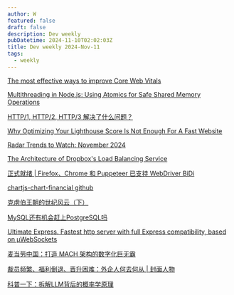 ```yaml
---
author: W
featured: false
draft: false
description: Dev weekly
pubDatetime: 2024-11-10T02:02:03Z
title: Dev weekly 2024-Nov-11
tags:
  - weekly
---
```


[The most effective ways to improve Core Web Vitals](https://web.dev/articles/top-cwv?utm_source=pocket_shared)

[Multithreading in Node.js: Using Atomics for Safe Shared Memory Operations](https://pavel-romanov.com/multithreading-in-nodejs-using-atomics-for-safe-shared-memory-operations?utm_source=pocket_shared)

[HTTP/1, HTTP/2, HTTP/3 解决了什么问题？](https://mp.weixin.qq.com/s?__biz=MzkxMDE5NzE4Mg%3D%3D&abtest_cookie=AAACAA%3D%3D&ascene=56&chksm=c0189a2b56d32b260da00f7b3366e1dc5a4011e93612ae85c42c781011e745798eb186882bd5&clicktime=1730765571&countrycode=CN&devicetype=android-34&enterid=1730765571&exportkey=n_ChQIAhIQ0kAs4%2BZcnWgEGzZw%2F8MNwBLjAQIE97dBBAEAAAAAACvHNMTT9LkAAAAOpnltbLcz9gKNyK89dVj0ZkY%2Bk9kekhYQzFvwy37SjPjYyI5VDXtiHfmc6sVLz%2Bo8t0fWxtWkEIh6coiISPFktadLQObVwSn0p6KSw7XDNMExGB1F6ME7lmVLLCpHF8QBm34GnXNZcPwOLRWqlFixruqKucQZnGCBxcvNKo20pisvh4jFXhzl2gFwe6kWd%2BTGTZdL1H0dPxNko%2B2Vd08GvMx3eGpDakQF4mJZzch%2FVrvL2LTaA%2FVWyXHm46XACR%2Fs7F92NvjgoSfxNOYT&fasttmpl_flag=0&fasttmpl_fullversion=7456876-zh_CN-zip&fasttmpl_type=0&finder_biz_enter_id=4&flutter_pos=1&idx=1&lang=zh_CN&mid=2247485027&nettype=3gnet&pass_ticket=%2BhQ8BZ%2B1Yq%2BsjaNjs6gVwFYkvenxA%2BNLqYlmG%2B720llKYQ7cX5NUxtkMTiqGR8Ro&ranksessionid=1730765554&realreporttime=1730765571022&scene=90&session_us=gh_628c91685404&sessionid=1730765560&sn=9222d5d1807d9f5f59a3c58a2a11d509&subscene=93&utm_source=pocket_shared&version=2800353a&wx_header=3&xtrack=1)

[Why Optimizing Your Lighthouse Score Is Not Enough For A Fast Website](https://www.smashingmagazine.com/2024/11/why-optimizing-lighthouse-score-not-enough-fast-website/?utm_source=pocket_shared)

[Radar Trends to Watch: November 2024](https://www.oreilly.com/radar/radar-trends-to-watch-november-2024/?utm_source=pocket_shared)

[The Architecture of Dropbox's Load Balancing Service](https://blog.quastor.org/p/the-architecture-of-dropbox-s-load-balancing-service?utm_source=pocket_shared)

[正式就绪 | Firefox、Chrome 和 Puppeteer 已支持 WebDriver BiDi](https://mp.weixin.qq.com/s?__biz=MzAwODY4OTk2Mg%3D%3D&abtest_cookie=AAACAA%3D%3D&ascene=56&chksm=8127c7563b8d728398d9463d071e0d73ed88ead38ad19c6583b6225910610456d6809d55f9f2&clicktime=1730800407&countrycode=CN&devicetype=android-34&enterid=1730800407&exportkey=n_ChQIAhIQdIa8FFdhX8VOVcA9kG5UGRLjAQIE97dBBAEAAAAAAA3JMObc%2FZMAAAAOpnltbLcz9gKNyK89dVj0x9YD7LTsgNtGNxJX66Zh%2BMW7oqfGLO%2FqVNfu3b76rdWJQm9yCww3n6gamhyMyhlNnALLur1HjLbFdtCYRCqIr%2BKaU%2B6v6SXhLtuWfL%2F7%2Ba01mgjpZNjFDRIRyGjYLuY0N5eRLlkdN0bgZWv0HrjpZ2gpCcssCZueROhIwHYGh92T%2B2pPPMI%2B3VJFov4pezUlZDjSWU7AWSXxszTwbKrBWROdH4Nj7xyDynDZkb7peHqFqMSzMr4CN4M64LVn&fasttmpl_flag=0&fasttmpl_fullversion=7456876-zh_CN-zip&fasttmpl_type=0&finder_biz_enter_id=4&flutter_pos=29&idx=1&lang=zh_CN&mid=2652153190&nettype=WIFI&pass_ticket=YfHhKiKCe0OB3OGDeof5g5UVZwWetGivPsJFBUJ84EOWvqZXSaNAX43CywWfk%2BB%2B&ranksessionid=1730800249&realreporttime=1730800407380&scene=90&session_us=gh_3aaf766c705c&sessionid=1730800253&sn=62ed10263729359355d1765e69a27043&subscene=93&utm_source=pocket_shared&version=2800353a&wx_header=3&xtrack=1)

[chartjs-chart-financial github](https://github.com/chartjs/chartjs-chart-financial)

[克虏伯王朝的世纪风云（下）](https://mp.weixin.qq.com/s?__biz=MzkyMTY1NjUzMw%3D%3D&abtest_cookie=AAACAA%3D%3D&ascene=3&chksm=c0cc348d44f9f45bb758a51bd4b6257da902d0bcc8f524d26988c915c3b317122983c3603a08&clicktime=1730800344&countrycode=CN&devicetype=android-34&enterid=1730800344&exportkey=n_ChQIAhIQUttA8Ob9Y1arYc08Gw4pZRLjAQIE97dBBAEAAAAAAIdfMv7IVXgAAAAOpnltbLcz9gKNyK89dVj0IgnwHhBhJBXA6ywUekSA7KQjjULxbG2Wolqaw1J299E53ErurAVj800KVLcoLN0Qg9VxYsC1rtQjtMBQS9TjmkH1tKJ7f794zp8HB9eOAQOUW5XPiWQfsxtpYK1YU3egguj2TV0c0FAX30DAsuxdEE0uoUuxPy1cLE3EKYxi2EFZJ%2FZ25et106l0SPZyFyxK2RsTttG%2F032KayFZmNGh7OFKhCsK0n7MNmjmO87jg1%2BdKGnYQzF6iFpUADUo&fasttmpl_flag=0&fasttmpl_fullversion=7456876-zh_CN-zip&fasttmpl_type=0&idx=1&lang=zh_CN&mid=2247504645&nettype=WIFI&pass_ticket=frUpT0X%2FBng2lpcn%2BSRSDNnXpwSJA60IRHzZYjtajOOcC2BWopVJhv7o3Kqx%2F8yI&realreporttime=1730800344417&scene=126&session_us=gh_26f34ef02d45&sessionid=1730800253&sn=51a81248f1200c934f9592ee49db1362&subscene=90&utm_source=pocket_shared&version=2800353a&wx_header=3)

[MySQL还有机会赶上PostgreSQL吗](https://mp.weixin.qq.com/s?__biz=MzU5ODAyNTM5Ng%3D%3D&abtest_cookie=AAACAA%3D%3D&ascene=56&chksm=ff134a063a8e62081f05fe2760a8ceb0db4e7e70c804f7af3d046a64378daed65984180d9a5c&clicktime=1730772331&countrycode=CN&devicetype=android-34&enterid=1730772331&exportkey=n_ChQIAhIQpYx7o%2F6cAyMpo6aWBWRcLhLjAQIE97dBBAEAAAAAAJGvJZ52XqAAAAAOpnltbLcz9gKNyK89dVj0kzzast2taFn8kZUj45dqPGFcHm3vHJhbjJUYodggq7YWkSF1orZ34OXP%2F3aIDsnkcBkYcBFYLwChSr6rvKSsEyO4eddCs1Q062OQG3Pq1hJhg9stQuZAGQt6qEzNCMAUzuSu6dvhocT%2FAYjSIrmDVgOQ2IMKmRChOmAv%2Feyyc%2B0IopFI6q%2FyqSFSGagM2qNkp0VHgYoaA4X1s2use7pbZwHSB6iN6oaC9nvD2yl9xKnO9mDeITZXmvcWU1py&fasttmpl_flag=0&fasttmpl_fullversion=7456876-zh_CN-zip&fasttmpl_type=0&finder_biz_enter_id=4&flutter_pos=2&idx=1&lang=zh_CN&mid=2247488604&nettype=3gnet&pass_ticket=I9J3NtXJki6knaruYKP1eodNpkVJCGUyCkOtm7GNC9b64oBt2ZfHnBbM7Agl4k%2Bi&ranksessionid=1730771705&realreporttime=1730772331150&scene=90&session_us=gh_f3a2a9352633&sessionid=1730772324&sn=984fbec240098d6cc4d7c45d078631ac&subscene=93&utm_source=pocket_shared&version=2800353a&wx_header=3&xtrack=1)

[Ultimate Express. Fastest http server with full Express compatibility, based on µWebSockets](https://github.com/dimdenGD/ultimate-express?utm_source=pocket_shared)

[麦当劳中国：打造 MACH 架构的数字化巨无霸](https://mp.weixin.qq.com/s?__biz=MzIzNjUxMzk2NQ%3D%3D&abtest_cookie=AAACAA%3D%3D&ascene=56&chksm=e9c2046dc48627595525e46997a825549f77971620c8b851b7ef513b80aaf13839543794f373&clicktime=1730699098&countrycode=CN&devicetype=android-34&enterid=1730699098&exportkey=n_ChQIAhIQHlTmZNF2je8xDG4TI94ZWRLjAQIE97dBBAEAAAAAAC91BTUiKzgAAAAOpnltbLcz9gKNyK89dVj01gbncnXJdrMUz2Cl0AwKSyXAlzXmqmsl1rbwsKHTWhcu%2FbcTd2fSx5JSk6swRZiIBx%2FyhlaCxt044Tv8HM63Cs8nWZtiaPu0W%2BaFD2MeJsi0AmsWAVc9iwbu7pLUKQ0Dp6%2BHwSn9LxA41X1msCDWzorSwkZ1tmkSXMDirjKJqAgqBt%2Fbop6nF9yd0k8kyCAIY3sHFBenfD7oLqkqYBWsd5LrhF69OgDPx%2FdX%2BBL537RQ27v4%2F939h0%2BwLbRD&fasttmpl_flag=0&fasttmpl_fullversion=7452456-zh_CN-zip&fasttmpl_type=0&finder_biz_enter_id=4&flutter_pos=0&idx=1&lang=zh_CN&mid=2247538320&nettype=3gnet&pass_ticket=cMfQYDxyz76jPkoqRnEn%2BXGiqgWZbBmWQrxW1DVWrIeeaBy8kGGwlHq943N1Ym0e&ranksessionid=1730699084&realreporttime=1730699098571&scene=90&session_us=gh_c4285558691b&sessionid=1730699090&sn=f4910c3d020abf2c5696248216db6d99&subscene=93&utm_source=pocket_shared&version=2800353a&wx_header=3&xtrack=1)

[裁员频繁、福利倒退、晋升困难：外企人何去何从 | 封面人物](https://mp.weixin.qq.com/s?__biz=MTY0MzI5NDcwMQ%3D%3D&abtest_cookie=AAACAA%3D%3D&ascene=56&chksm=53b8c8ff45b67e1770b76c5649fcaa3d7f44dda237b5fb03327eb677ae71706dc230339ea3ea&clicktime=1730695497&countrycode=CN&devicetype=android-34&enterid=1730695497&exportkey=n_ChQIAhIQIvQwDGqlZk%2Bu1ghNAZ6eExLmAQIE97dBBAEAAAAAADbzBpmlNpYAAAAOpnltbLcz9gKNyK89dVj08cgssHcc1r8C6IqCi6MaHrh4Nwtdri4v1cJDxXpiIuNnRuAjibz5aT6LrbhcTm0DYodxMOvwasjEdzs8mv3WnlDY4GiqMntGDhYS%2BdadlQNr%2BXaLBrSXH84fvkjI8PXhVNRVdd2Bnhx6XbyTReBSlhzQmkYhCyF%2FpPioXPzVZc6yr7yzD288%2BN4KpPueTrjAABxcnrW4yLyu6uSI6EvCJd6dEZzvmdKS%2BeVGxChEdpBLCV%2BA5BGykluDjMhcGBqQ&fasttmpl_flag=0&fasttmpl_fullversion=7452456-zh_CN-zip&fasttmpl_type=0&finder_biz_enter_id=4&flutter_pos=19&idx=1&lang=zh_CN&mid=2651346085&nettype=3gnet&pass_ticket=f36UCqCzN%2B43ULjlqG5kLSfPNMgpbLgfqttgErcCRaxMeYi9BipYJ9ZybRMCgHJV&ranksessionid=1730695275&realreporttime=1730695497171&scene=90&sessionid=1730695286&sn=a3aba5960c45b76449d0eaaafa8f12bd&subscene=93&utm_source=pocket_shared&version=2800353a&wx_header=3&xtrack=1)

[科普一下：拆解LLM背后的概率学原理 ](https://mp.weixin.qq.com/s?__biz=MzA4NTg1MjM0Mg%3D%3D&abtest_cookie=AAACAA%3D%3D&ascene=56&chksm=851e6ea282d5408f9253edc18e8bb830ca20dec9419245bc5de90c724648990d192a12898c43&clicktime=1730679812&countrycode=CN&devicetype=android-34&enterid=1730679812&exportkey=n_ChQIAhIQ8S7ckWBlum2BoVnD1xIlQhLjAQIE97dBBAEAAAAAAAV2Ey9qx3QAAAAOpnltbLcz9gKNyK89dVj0ELyEQF0oLb18eKCMPadg%2Bq0wH%2FuKat5inCFW0Gx22eQkZTCKBUS8OP%2B3GoUeNVaW%2FtsGUTgzSy28S9LL03%2F8qa4hT1JoLOMoCaEfIDRPixDM73JWbti2rDeYC7F%2BHTtjzWp3WsieONbHBRI3n5RTDz%2BB%2F8k5ccV%2Buoc3DFyTxoLcC%2F%2F5RKWZP24bCeSev8tYxjvGE7ZzmLsy1r%2BTEoFp7NfEUjyMjjHBatnp%2BtPHxezgdYT9YmFcW%2BW0d5%2BE&fasttmpl_flag=0&fasttmpl_fullversion=7452456-zh_CN-zip&fasttmpl_type=0&finder_biz_enter_id=4&flutter_pos=9&idx=1&lang=zh_CN&mid=2657261965&nettype=WIFI&pass_ticket=9SGSWOfec4C5ZaAKYxV9zTeRTc%2Fu%2BDpfJDPiUOsu4rU1q0LznQfYTgrEtT2oDvHR&ranksessionid=1730679802&realreporttime=1730679813004&scene=90&session_us=gh_c354c06ad73b&sessionid=1730679807&sn=2616f8738c7324e543928c139119d7a3&subscene=93&utm_source=pocket_shared&version=2800353a&wx_header=3&xtrack=1)

[]()

[]()

[]()

[]()

[]()

[]()

[]()

[]()

[]()

[]()

[]()

[]()

[]()

[]()

[]()

[]()

[]()

[]()

[]()

[]()

[]()

[]()

[]()

[]()

[]()

[]()

[]()

[]()

[]()

[]()

[]()

[]()

[]()

[]()

[]()

[]()

[]()

[]()

[]()

[]()

[]()

[]()

[]()

[]()

[]()

[]()

[]()

[]()

[]()

[]()

[]()

[]()

[]()

[]()

[]()

[]()

[]()

[]()

[]()

[]()

[]()

[]()

[]()

[]()

[]()

[]()

[]()

[]()

[]()

[]()

[]()

[]()

[]()

[]()

[]()

[]()

[]()

[]()

[]()

[]()

[]()

[]()

[]()

[]()

[]()

[]()

[]()

[]()

[]()

[]()

[]()

[]()

[]()

[]()

[]()

[]()

[]()

[]()

[]()

[]()

[]()

[]()

[]()

[]()

[]()

[]()

[]()

[]()

[]()

[]()

[]()

[]()

[]()

[]()

[]()

[]()

[]()

[]()

[]()

[]()

[]()

[]()

[]()

[]()

[]()

[]()

[]()

[]()

[]()

[]()

[]()

[]()

[]()

[]()

[]()

[]()

[]()

[]()

[]()

[]()

[]()

[]()

[]()

[]()

[]()

[]()

[]()

[]()

[]()

[]()

[]()

[]()

[]()

[]()

[]()

[]()

[]()

[]()

[]()

[]()

[]()

[]()

[]()

[]()

[]()

[]()

[]()

[]()

[]()

[]()

[]()

[]()

[]()

[]()

[]()

[]()

[]()

[]()

[]()

[]()

[]()

[]()

[]()

[]()

[]()

[]()

[]()

[]()

[]()

[]()

[]()

[]()

[]()

[]()

[]()

[]()

[]()

[]()

[]()

[]()

[]()

[]()

[]()

[]()

[]()

[]()

[]()

[]()

[]()

[]()

[]()

[]()

[]()

[]()

[]()

[]()

[]()

[]()

[]()

[]()

[]()

[]()

[]()

[]()

[]()

[]()

[]()

[]()
